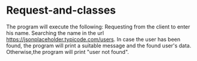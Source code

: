 # Request-and-classes
The program will execute the following:
Requesting from the client to enter his name.
Searching the name in the url https://jsonplaceholder.typicode.com/users.
In case the user has been found, the program will print a suitable message and the found user's data.
Otherwise,the program will print "user not found".
